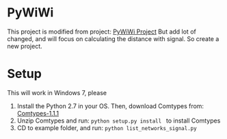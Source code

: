 PyWiWi
=======

This project is modified from project: [PyWiWi Project](https://github.com/6e726d/PyWiWi)
But add lot of changed, and will focus on calculating the distance with signal. So create a new project.

Setup
=======

This will work in Windows 7, please 
1. Install the Python 2.7 in your OS. Then, download Comtypes from: [Comtypes-1.1.1](https://pypi.python.org/packages/source/c/comtypes/comtypes-1.1.1.zip#md5=4591233e932bed92fc7a09084b240199)
2. Unzip Comtypes and run:  `python setup.py install ` to install Comtypes
3. CD to example folder, and run:  `python list_networks_signal.py `